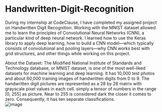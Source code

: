 # Handwritten-Digit-Recognition
During my internship at CodeClause, I have completed my assigned project on Handwritten Digit Recognition.
Working with the MNIST dataset allowed me to learn the principles of Convolutional Neural Networks (CNN), a particular kind of deep neural network. I learned how to use the Keras library to apply deep learning, how to build a CNN model—which typically consists of convolutional and pooling layers—why CNN works best with grid structures, and other things while working on this project.  

About the Dataset:
The Modified National Institute of Standards and Technology database, or MNIST dataset, is one of the most well-liked datasets for machine learning and deep learning. It has 10,000 test photos and about 60,000 training images of handwritten digits from 0 to 9. The handwritten digit pictures are represented as a 28 by 28 matrix with grayscale pixel values in each cell. simply a tensor of numbers in the range [0, 255] as picture. Near to 255 is considered dark the closer it comes to zero. Consequently, it has ten separate classifications.  
![image](https://github.com/snehaexe/Handwritten-Digit-Recognition/assets/97626004/a0f2dd35-21d8-4ae6-98b1-f64387e0a06f)
